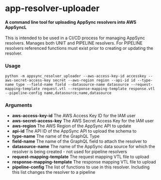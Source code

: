 # app-resolver-uploader

#### A command line tool for uploading AppSync resolvers into AWS AppSyncL

This is intended to be used in a CI/CD process for managing AppSync resolvers. Manages both UNIT and PIPELINE resolvers. For PIPELINE resolvers referenced functions must exist prior to creating or updating the resolver.

### Usage
```
python -m appsync_resolver_uploader --aws-access-key-id accesskey --aws-secret-access-key secret --aws-region region --api-id id --type-name type --field-name field --datasource-name datasource --request-mapping-template request.vtl --response-mapping-template response.vtl --pipeline-config name,datasource;name,datasource
```

### Arguments
- **aws-access-key-id** The AWS Access Key ID for the IAM user
- **aws-secret-access-key** The AWS Secret Access Key for the IAM user
- **aws-region** The AWS Region of the AppSync API to update
- **api-id** The API ID of the AppSync API to upload the schema to
- **type-name** The name of the GraphQL Type
- **field-name** The name of the GraphQL field to attach the resolver to
- **datasource-name** The name of the AppSync data source for which the resolver is being created - not used for pipeline resolvers
- **request-mapping-template** The request mapping VTL file to upload
- **response-mapping-template** The response mapping VTL file to upload
- **pipeline-config** The list of functions to use in this resolver. Including this list changes the resolver to a pipeline
